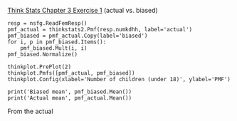 [Think Stats Chapter 3 Exercise 1](http://greenteapress.com/thinkstats2/html/thinkstats2004.html#toc31) (actual vs. biased)

```
resp = nsfg.ReadFemResp()
pmf_actual = thinkstats2.Pmf(resp.numkdhh, label='actual')
pmf_biased = pmf_actual.Copy(label='biased')
for i, p in pmf_biased.Items():
    pmf_biased.Mult(i, i)    
pmf_biased.Normalize()

thinkplot.PrePlot(2)
thinkplot.Pmfs([pmf_actual, pmf_biased])
thinkplot.Config(xlabel='Number of children (under 18)', ylabel='PMF')

print('Biased mean', pmf_biased.Mean())
print('Actual mean', pmf_actual.Mean())
```

From the actual 
